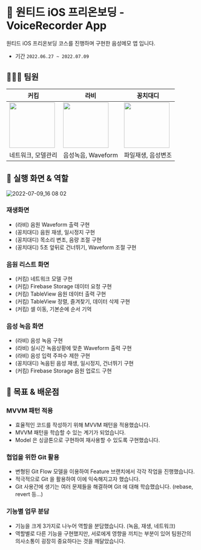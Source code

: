 
# 🍏 원티드 iOS 프리온보딩 - VoiceRecorder App

원티드 iOS 프리온보딩 코스를 진행하며 구현한 음성메모 앱 입니다.

- 기간 `2022.06.27 ~ 2022.07.09`

## 👨🏻‍💻 팀원

|커킴|라비|꽁치대디|
|---|---|---|
|<a href="https://github.com/kirkim"><img src="https://avatars.githubusercontent.com/u/72755750?v=4" width="120px"/></a>|<a href="https://github.com/zoa0945"><img src="https://avatars.githubusercontent.com/u/51810980?v=4" width="120px"/></a>|<a href="https://github.com/trumanfromkorea"><img src="https://avatars.githubusercontent.com/u/55919701?v=4" width="120px"/></a>|
|네트워크, 모델관리|음성녹음, Waveform|파일재생, 음성변조|

## 📱 실행 화면 & 역할
![2022-07-09_16 08 02](https://user-images.githubusercontent.com/55919701/178095804-ba8f1980-6e9f-4d49-a2cf-3a4d3d799b53.png)

### 재생화면
- (라비) 음원 Waveform 출력 구현
- (꽁치대디) 음원 재생, 일시정지 구현
- (꽁치대디) 목소리 변조, 음량 조절 구현
- (꽁치대디) 5초 앞뒤로 건너뛰기, Waveform 조절 구현

### 음원 리스트 화면
- (커킴) 네트워크 모델 구현
- (커킴) Firebase Storage 데이터 요청 구현
- (커킴) TableView 음원 데이터 출력 구현
- (커킴) TableView 정렬, 즐겨찾기, 데이터 삭제 구현
- (커킴) 셀 이동, 기본순에 순서 기억

### 음성 녹음 화면
- (라비) 음성 녹음 구현
- (라비) 실시간 녹음상황에 맞춘 Waveform 출력 구현
- (라비) 음성 입력 주파수 제한 구현
- (꽁치대디) 녹음된 음성 재생, 일시정지, 건너뛰기 구현
- (커킴) Firebase Storage 음원 업로드 구현 

## 📝 목표 & 배운점
### MVVM 패턴 적용
- 효율적인 코드를 작성하기 위해 MVVM 패턴을 적용했습니다.
- MVVM 패턴을 학습할 수 있는 계기가 되었습니다. 
- Model 은 싱글톤으로 구현하여 재사용할 수 있도록 구현했습니다.

### 협업을 위한 Git 활용
- 변형된 Git Flow 모델을 이용하여 Feature 브랜치에서 각각 작업을 진행했습니다.
- 적극적으로 Git 을 활용하여 이에 익숙해지고자 했습니다.
- Git 사용간에 생기는 여러 문제들을 해결하며 Git 에 대해 학습했습니다. (rebase, revert 등...)

### 기능별 업무 분담
- 기능을 크게 3가지로 나누어 역할을 분담했습니다. (녹음, 재생, 네트워크)
- 역할별로 다른 기능을 구현했지만, 서로에게 영향을 끼치는 부분이 있어 팀원간의 의사소통이 굉장히 중요하다는 것을 깨달았습니다.